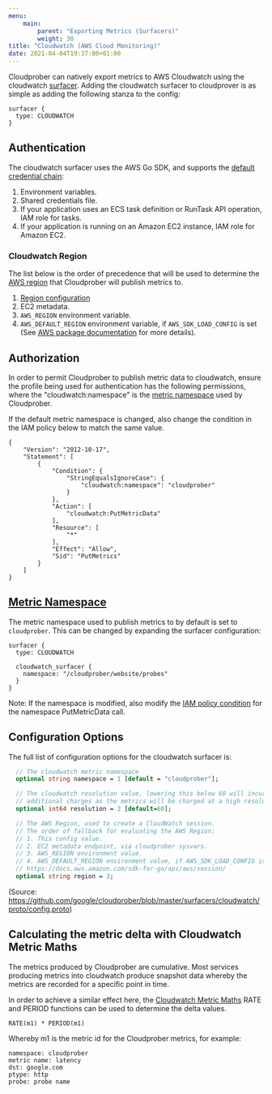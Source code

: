 ```yaml
---
menu:
    main:
        parent: "Exporting Metrics (Surfacers)"
        weight: 30
title: "Cloudwatch (AWS Cloud Monitoring)"
date: 2021-04-04T19:37:00+01:00
---
```

Cloudprober can natively export metrics to AWS Cloudwatch using the cloudwatch [surfacer](/surfacers/overview). Adding the cloudwatch surfacer to cloudprover is as simple as adding the following stanza to the config:

```
surfacer {
  type: CLOUDWATCH
}
```

## Authentication

The cloudwatch surfacer uses the AWS Go SDK, and supports the [default credential chain](https://docs.aws.amazon.com/sdk-for-go/v2/developer-guide/configuring-sdk.html):

1. Environment variables.
2. Shared credentials file.
3. If your application uses an ECS task definition or RunTask API operation, IAM role for tasks.
4. If your application is running on an Amazon EC2 instance, IAM role for Amazon EC2.

### Cloudwatch Region

The list below is the order of precedence that will be used to determine the [AWS region](https://docs.aws.amazon.com/AWSEC2/latest/UserGuide/using-regions-availability-zones.html) that Cloudprober will publish metrics to.

1. [Region configuration](#configuration-options)
2. EC2 metadata.
3. `AWS_REGION` environment variable.
4. `AWS_DEFAULT_REGION` environment variable, if `AWS_SDK_LOAD_CONFIG` is set (See [AWS package documentation](https://docs.aws.amazon.com/sdk-for-go/api/aws/session/) for more details).

## Authorization

In order to permit Cloudprober to publish metric data to cloudwatch, ensure the profile being used for authentication has the following permissions, where the "cloudwatch:namespace" is the [metric namespace](#metric-namespace) used by Cloudprober.

If the default metric namespace is changed, also change the condition in the IAM policy below to match the same value.

```
{
    "Version": "2012-10-17",
    "Statement": [
        {
            "Condition": {
                "StringEqualsIgnoreCase": {
                    "cloudwatch:namespace": "cloudprober"
                }
            },
            "Action": [
                "cloudwatch:PutMetricData"
            ],
            "Resource": [
                "*"
            ],
            "Effect": "Allow",
            "Sid": "PutMetrics"
        }
    ]
}
```

## [Metric Namespace](https://docs.aws.amazon.com/AmazonCloudWatch/latest/monitoring/cloudwatch_concepts.html#Namespace)

The metric namespace used to publish metrics to by default is set to `cloudprober`. This can be changed by expanding the surfacer configuration:

```
surfacer {
  type: CLOUDWATCH

  cloudwatch_surfacer {
    namespace: "/cloudprober/website/probes"
  }
}
```

Note: If the namespace is modified, also modify the [IAM policy condition](#authorization) for the namespace PutMetricData call.

## Configuration Options

The full list of configuration options for the cloudwatch surfacer is:

```protobuf
  // The cloudwatch metric namespace
  optional string namespace = 1 [default = "cloudprober"];

  // The cloudwatch resolution value, lowering this below 60 will incur
  // additional charges as the metrics will be charged at a high resolution rate.
  optional int64 resolution = 2 [default=60];

  // The AWS Region, used to create a CloudWatch session.
  // The order of fallback for evaluating the AWS Region:
  // 1. This config value.
  // 2. EC2 metadata endpoint, via cloudprober sysvars.
  // 3. AWS_REGION environment value.
  // 4. AWS_DEFAULT_REGION environment value, if AWS_SDK_LOAD_CONFIG is set.
  // https://docs.aws.amazon.com/sdk-for-go/api/aws/session/
  optional string region = 3;
```

(Source: https://github.com/google/cloudprober/blob/master/surfacers/cloudwatch/proto/config.proto)

## Calculating the metric delta with Cloudwatch Metric Maths

The metrics produced by Cloudprober are cumulative. Most services producing metrics into cloudwatch produce snapshot data whereby the metrics are recorded for a specific point in time.

In order to achieve a similar effect here, the [Cloudwatch Metric Maths](https://docs.aws.amazon.com/AmazonCloudWatch/latest/monitoring/using-metric-math.html) RATE and PERIOD functions can be used to determine the delta values.

```
RATE(m1) * PERIOD(m1)
```

Whereby m1 is the metric id for the Cloudprober metrics, for example:

```
namespace: cloudprober
metric name: latency
dst: google.com
ptype: http
probe: probe name
```
